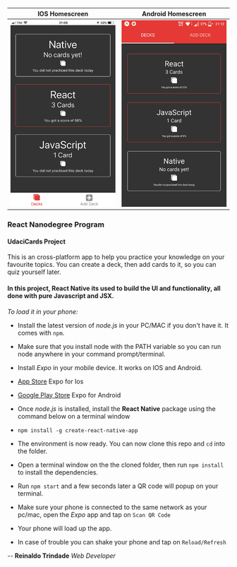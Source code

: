 IOS Homescreen            |  Android Homescreen
:-------------------------:|:-------------------------:
![IOS GIF](/IOS.gif)  |  ![Android GIF](/Android.gif)


### React Nanodegree Program
#### UdaciCards Project


This is an cross-platform app to help you practice your knowledge on your favourite topics.
You can create a deck, then add cards to it, so you can quiz yourself later.
#### In this project, React Native its used to build the UI and functionality, all done with pure Javascript and JSX.

*To load it in your phone:*
* Install the latest version of *node.js* in your PC/MAC if you don't have it. It comes with `npm`.
* Make sure that you install node with the PATH variable so you can run node anywhere in your command prompt/terminal.

* Install *Expo* in your mobile device. It works on IOS and Android.
* [App Store](https://itunes.apple.com/us/app/expo-client/id982107779) Expo for Ios
* [Google Play Store](https://play.google.com/store/apps/details?id=host.exp.exponent) Expo for Android
* Once *node.js* is installed, install the **React Native** package using the command below on a terminal window
* `npm install -g create-react-native-app`
* The environment is now ready. You can now clone this repo and `cd` into the folder.
* Open a terminal window on the the cloned folder, then run `npm install` to install the dependencies.
* Run `npm start` and a few seconds later a QR code will popup on your terminal.
* Make sure your phone is connected to the same network as your pc/mac, open the *Expo* app and tap on ``Scan QR Code``
* Your phone will load up the app.
* In case of trouble you can shake your phone and tap on `Reload/Refresh`


--
**Reinaldo Trindade**
*Web Developer*